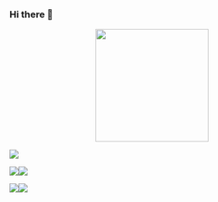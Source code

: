 ### Hi there 👋
<p align='center'>
  <img src='https://user-images.githubusercontent.com/5713670/87202985-820dcb80-c2b6-11ea-9f56-7ec461c497c3.gif' width='200'>
</p>

![](https://github-profile-summary-cards.vercel.app/api/cards/profile-details?username=gleb89&theme=solarized_dark)


![](https://github-profile-summary-cards.vercel.app/api/cards/most-commit-language?username=gleb89&theme=solarized_dark)![](https://github-profile-summary-cards.vercel.app/api/cards/repos-per-language?username=gleb89&theme=solarized_dark)


![](https://github-profile-summary-cards.vercel.app/api/cards/stats?username=gleb89&theme=solarized_dark)![](https://github-profile-summary-cards.vercel.app/api/cards/productive-time?username=gleb89&theme=solarized_dark)

<!--
**gleb89/gleb89** is a ✨ _special_ ✨ repository because its `README.md` (this file) appears on your GitHub profile.

Here are some ideas to get you started:

- 🔭 I’m currently working on ...
- 🌱 I’m currently learning ...
- 👯 I’m looking to collaborate on ...
- 🤔 I’m looking for help with ...
- 💬 Ask me about ...
- 📫 How to reach me: ...
- 😄 Pronouns: ...
- ⚡ Fun fact: ...
-->
